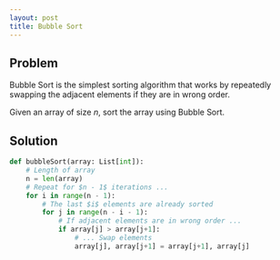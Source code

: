 ```yaml
---
layout: post
title: Bubble Sort
---
```


## Problem
Bubble Sort is the simplest sorting algorithm that works by repeatedly swapping the adjacent elements if they are in wrong order.

Given an array of size $n$, sort the array using Bubble Sort.

## Solution

```python
def bubbleSort(array: List[int]):
    # Length of array
    n = len(array)
    # Repeat for $n - 1$ iterations ...
    for i in range(n - 1):
        # The last $i$ elements are already sorted
        for j in range(n - i - 1):
            # If adjacent elements are in wrong order ...
            if array[j] > array[j+1]:
                # ... Swap elements
                array[j], array[j+1] = array[j+1], array[j]
```
